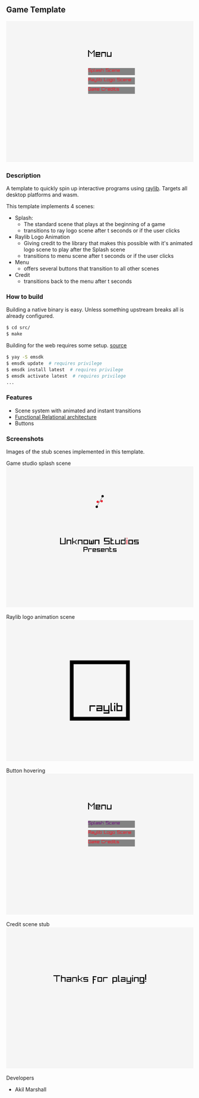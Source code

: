 ## Game Template

![game template](screenshots/menu.png)

### Description

A template to quickly spin up interactive programs using [raylib](https://www.raylib.com/). Targets all desktop platforms and wasm.

This template implements 4 scenes:

- Splash:
    - The standard scene that plays at the beginning of a game
    - transitions to ray logo scene after t seconds or if the user clicks
- Raylib Logo Animation
    - Giving credit to the library that makes this possible with it's animated logo scene to play after the Splash scene  
    - transitions to menu scene after t seconds or if the user clicks
- Menu
    - offers several buttons that transition to all other scenes 
- Credit
    - transitions back to the menu after t seconds 



### How to build

Building a native binary is easy. Unless something upstream breaks all is already configured.

```bash
$ cd src/
$ make
```

Building for the web requires some setup. [source](https://github.com/raysan5/raylib/wiki/Working-for-Web-(HTML5))

```bash
$ yay -S emsdk
$ emsdk update  # requires privilege
$ emsdk install latest  # requires privilege
$ emsdk activate latest  # requires privilege
...
```

### Features

 - Scene system with animated and instant transitions
 - [Functional Relational architecture](http://curtclifton.net/papers/MoseleyMarks06a.pdf)
 - Buttons


### Screenshots

Images of the stub scenes implemented in this template.

Game studio splash scene
![studio splash](screenshots/splash.png)

Raylib logo animation scene
![logo](screenshots/logo.png)

Button hovering
![hover](screenshots/hover.png)

Credit scene stub
![credit scene](screenshots/credit.png)

 Developers

 - Akil Marshall
